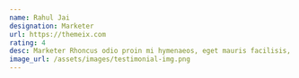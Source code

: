 ```yaml
---
name: Rahul Jai
designation: Marketer
url: https://themeix.com
rating: 4
desc: Marketer Rhoncus odio proin mi hymenaeos, eget mauris facilisis, senectus id fusce quisque eu mauris laoreet, wisi nullam, dolor ac. Et nec urna, at aliquam vestibulum nunc tellus mollis  quam amet lectus vel nulla.
image_url: /assets/images/testimonial-img.png
---
```

